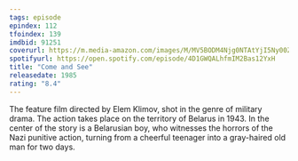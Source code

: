 ```yaml
---
tags: episode
epindex: 112
tfoindex: 139
imdbid: 91251
coverurl: https://m.media-amazon.com/images/M/MV5BODM4Njg0NTAtYjI5Ny00ZjAxLTkwNmItZTMxMWU5M2U3M2RjXkEyXkFqcGdeQXVyNzkwMjQ5NzM@._V1_SX202_CR0,0,202,300_.jpg
spotifyurl: https://open.spotify.com/episode/4D1GWQALhfmIM2Bas12YxH
title: "Come and See"
releasedate: 1985
rating: "8.4"
---
```


The feature film directed by Elem Klimov, shot in the genre of military drama. The action takes place on the territory of Belarus in 1943. In the center of the story is a Belarusian boy, who witnesses the horrors of the Nazi punitive action, turning from a cheerful teenager into a gray-haired old man for two days.